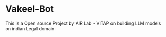 # Vakeel-Bot
This is a Open source Project by AIR Lab - VITAP on building LLM models on indian Legal domain
